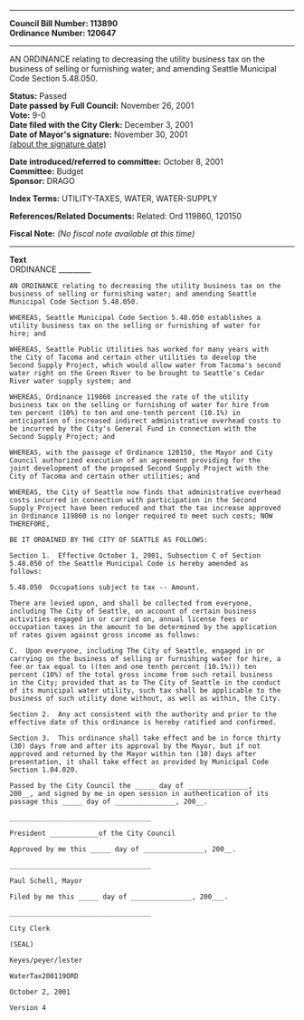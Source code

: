 * * * * *  
  
**Council Bill Number: [](#h0)[](#h2)113890**   
**Ordinance Number: 120647**  
  
* * * * *  
  
AN ORDINANCE relating to decreasing the utility business tax on the business of selling or furnishing water; and amending Seattle Municipal Code Section 5.48.050.  
  
**Status:** Passed   
**Date passed by Full Council:** November 26, 2001   
**Vote:** 9-0   
**Date filed with the City Clerk:** December 3, 2001   
**Date of Mayor's signature:** November 30, 2001   
[(about the signature date)](/~public/approvaldate.htm)   
  
  
**Date introduced/referred to committee:** October 8, 2001   
**Committee:** Budget   
**Sponsor:** DRAGO   
  
**Index Terms:** UTILITY-TAXES, WATER, WATER-SUPPLY  
  
**References/Related Documents:** Related: Ord 119860, 120150  
  
**Fiscal Note:** *(No fiscal note available at this time)*  
  
* * * * *  
  
**Text**  
    ORDINANCE _________  
  
    AN ORDINANCE relating to decreasing the utility business tax on the  
    business of selling or furnishing water; and amending Seattle  
    Municipal Code Section 5.48.050.  
  
    WHEREAS, Seattle Municipal Code Section 5.48.050 establishes a  
    utility business tax on the selling or furnishing of water for  
    hire; and  
  
    WHEREAS, Seattle Public Utilities has worked for many years with  
    the City of Tacoma and certain other utilities to develop the  
    Second Supply Project, which would allow water from Tacoma's second  
    water right on the Green River to be brought to Seattle's Cedar  
    River water supply system; and  
  
    WHEREAS, Ordinance 119860 increased the rate of the utility  
    business tax on the selling or furnishing of water for hire from  
    ten percent (10%) to ten and one-tenth percent (10.1%) in  
    anticipation of increased indirect administrative overhead costs to  
    be incurred by the City's General Fund in connection with the  
    Second Supply Project; and  
  
    WHEREAS, with the passage of Ordinance 120150, the Mayor and City  
    Council authorized execution of an agreement providing for the  
    joint development of the proposed Second Supply Project with the  
    City of Tacoma and certain other utilities; and  
  
    WHEREAS, the City of Seattle now finds that administrative overhead  
    costs incurred in connection with participation in the Second  
    Supply Project have been reduced and that the tax increase approved  
    in Ordinance 119860 is no longer required to meet such costs; NOW  
    THEREFORE,  
  
    BE IT ORDAINED BY THE CITY OF SEATTLE AS FOLLOWS:  
  
    Section 1.  Effective October 1, 2001, Subsection C of Section  
    5.48.050 of the Seattle Municipal Code is hereby amended as  
    follows:  
  
    5.48.050  Occupations subject to tax -- Amount.  
  
    There are levied upon, and shall be collected from everyone,  
    including The City of Seattle, on account of certain business  
    activities engaged in or carried on, annual license fees or  
    occupation taxes in the amount to be determined by the application  
    of rates given against gross income as follows:  
  
    C.  Upon everyone, including The City of Seattle, engaged in or  
    carrying on the business of selling or furnishing water for hire, a  
    fee or tax equal to ((ten and one tenth percent (10.1%))) ten  
    percent (10%) of the total gross income from such retail business  
    in the City; provided that as to The City of Seattle in the conduct  
    of its municipal water utility, such tax shall be applicable to the  
    business of such utility done without, as well as within, the City.  
  
    Section 2.  Any act consistent with the authority and prior to the  
    effective date of this ordinance is hereby ratified and confirmed.  
  
    Section 3.  This ordinance shall take effect and be in force thirty  
    (30) days from and after its approval by the Mayor, but if not  
    approved and returned by the Mayor within ten (10) days after  
    presentation, it shall take effect as provided by Municipal Code  
    Section 1.04.020.  
  
    Passed by the City Council the _____ day of _______________,  
    200__, and signed by me in open session in authentication of its  
    passage this _____ day of _______________, 200__.  
  
    ___________________________________  
  
    President ____________of the City Council  
  
    Approved by me this _____ day of _______________, 200__.  
  
    ___________________________________  
  
    Paul Schell, Mayor  
  
    Filed by me this _____ day of _______________, 200___.  
  
    ___________________________________  
  
    City Clerk  
  
    (SEAL)  
  
    Keyes/peyer/lester  
  
    WaterTax200119ORD  
  
    October 2, 2001  
  
    Version 4  
